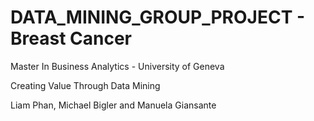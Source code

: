 # DATA_MINING_GROUP_PROJECT - Breast Cancer
Master In Business Analytics - University of Geneva

Creating Value Through Data Mining

Liam Phan, Michael Bigler and Manuela Giansante

